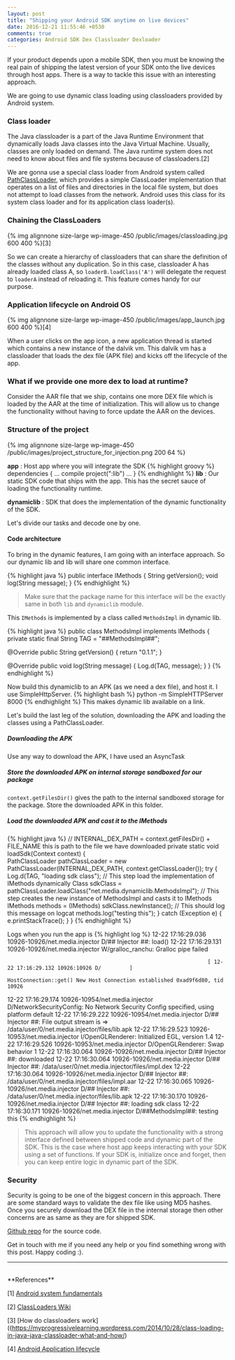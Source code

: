 ```yaml
---
layout: post
title: "Shipping your Android SDK anytime on live devices"
date: 2016-12-21 11:55:46 +0530
comments: true
categories: Android SDK Dex Classloader Dexloader
---
```


If your product depends upon a mobile SDK, then you must be knowing the real pain of shipping the latest version of your SDK onto the live devices through host apps. There is a way to tackle this issue with an interesting approach.

We are going to use dynamic class loading using classloaders provided by Android system.

### Class loader

The Java classloader is a part of the Java Runtime Environment that dynamically loads Java classes into the Java Virtual Machine. Usually, classes are only loaded on demand. The Java runtime system does not need to know about files and file systems because of classloaders.[2]

We are gonna use a special class loader from Android system called [PathClassLoader](https://developer.android.com/reference/dalvik/system/PathClassLoader.html), which provides a simple ClassLoader implementation that operates on a list of files and directories in the local file system, but does not attempt to load classes from the network. Android uses this class for its system class loader and for its application class loader(s).

### Chaining the ClassLoaders

{% img alignnone size-large wp-image-450 /public/images/classloading.jpg 600 400 %}[3]

So we can create a hierarchy of classloaders that can share the definition of the classes without any duplication. So in this case, classloader A has already loaded class A, so `loaderB.loadClass('A')` will delegate the request to `loaderA` instead of reloading it. This feature comes handy for our purpose. 

### Application lifecycle on Android OS

{% img alignnone size-large wp-image-450 /public/images/app_launch.jpg 600 400 %}[4]

When a user clicks on the app icon, a new application thread is started which contains a new instance of the dalvik vm. This dalvik vm has a classloader that loads the dex file (APK file) and kicks off the lifecycle of the app.

### What if we provide one more dex to load at runtime?
Consider the AAR file that we ship, contains one more DEX file which is loaded by the AAR at the time of initialization. This will allow us to change the functionality without having to force update the AAR on the devices.

### Structure of the project
{% img alignnone size-large wp-image-450 /public/images/project_structure_for_injection.png 200 64 %}

**app** : Host app where you will integrate the SDK
{% highlight groovy %}
dependencies {
  ...
  compile project(":lib")
  ...
}
{% endhighlight %}
**lib** : Our static SDK code that ships with the app. This has the secret sauce of loading the functionality runtime.

**dynamiclib** : SDK that does the implementation of the dynamic functionality of the SDK.

Let's divide our tasks and decode one by one.

#### Code architecture

To bring in the dynamic features, I am going with an interface approach. So our dynamic lib and lib will share one common interface. 

{% highlight java %}
    public interface IMethods {
        String getVersion();
        void log(String message);
    }
{% endhighlight %}

> Make sure that the package name for this interface will be the exactly same in both `lib` and `dynamiclib` module.

This `IMethods` is implemented by a class called `MethodsImpl` in dynamic lib.

{% highlight java %}
public class MethodsImpl implements IMethods {
  private static final String TAG = "##MethodsImpl##";

  @Override public String getVersion() {
    return "0.1.1";
  }

  @Override public void log(String message) {
    Log.d(TAG, message);
  }
}
{% endhighlight %}

Now build this dynamiclib to an APK (as we need a dex file), and host it. I use SimpleHttpServer. 
{% highlight bash %}
python -m SimpleHTTPServer 8000
{% endhighlight %}
This makes dynamic lib available on a link.

Let's build the last leg of the solution, downloading the APK and loading the classes using a PathClassLoader. 

##### Downloading the APK
Use any way to download the APK, I have used an AsyncTask 

##### Store the downloaded APK on internal storage sandboxed for our package
`context.getFilesDir()` gives the path to the internal sandboxed storage for the package. Store the downloaded APK in this folder. 

##### Load the downloaded APK and cast it to the IMethods
{% highlight java %}
// INTERNAL_DEX_PATH = context.getFilesDir() + FILE_NAME this is path to the file we have downloaded
private static void loadSdk(Context context) {    
    PathClassLoader pathClassLoader =
        new PathClassLoader(INTERNAL_DEX_PATH, context.getClassLoader());
    try {
      Log.d(TAG, "loading sdk class");
      // This step load the implementation of IMethods dynamically
      Class sdkClass = pathClassLoader.loadClass("net.media.dynamiclib.MethodsImpl");
      // This step creates the new instance of MethodsImpl and casts it to IMethods
      IMethods methods = (IMethods) sdkClass.newInstance();
      // This should log this message on logcat
      methods.log("testing this");
    } catch (Exception e) {
      e.printStackTrace();
    }
  }
{% endhighlight %}

Logs when you run the app is
{% highlight log %}
12-22 17:16:29.036 10926-10926/net.media.injector D/## Injector ##: load()
12-22 17:16:29.131 10926-10926/net.media.injector W/gralloc_ranchu: Gralloc pipe failed
                                                                    
                                                                    [ 12-22 17:16:29.132 10926:10926 D/         ]
                                                                    HostConnection::get() New Host Connection established 0xad9f6d80, tid 10926
12-22 17:16:29.174 10926-10954/net.media.injector D/NetworkSecurityConfig: No Network Security Config specified, using platform default
12-22 17:16:29.222 10926-10954/net.media.injector D/## Injector ##: File output stream is => /data/user/0/net.media.injector/files/lib.apk
12-22 17:16:29.523 10926-10953/net.media.injector I/OpenGLRenderer: Initialized EGL, version 1.4
12-22 17:16:29.526 10926-10953/net.media.injector D/OpenGLRenderer: Swap behavior 1
12-22 17:16:30.064 10926-10926/net.media.injector D/## Injector ##: downloaded
12-22 17:16:30.064 10926-10926/net.media.injector D/## Injector ##: /data/user/0/net.media.injector/files/impl.dex
12-22 17:16:30.064 10926-10926/net.media.injector D/## Injector ##: /data/user/0/net.media.injector/files/impl.aar
12-22 17:16:30.065 10926-10926/net.media.injector D/## Injector ##: /data/user/0/net.media.injector/files/lib.apk
12-22 17:16:30.170 10926-10926/net.media.injector D/## Injector ##: loading sdk class
12-22 17:16:30.171 10926-10926/net.media.injector D/##MethodsImpl##: testing this
{% endhighlight %}

> This approach will allow you to update the functionality with a strong interface defined between shipped code and dynamic part of the SDK. This is the case where host app keeps interacting with your SDK using a set of functions. If your SDK is, initialize once and forget, then you can keep entire logic in dynamic part of the SDK.

### Security
Security is going to be one of the biggest concern in this approach. There are some standard ways to validate the dex file like using MD5 hashes. Once you securely download the DEX file in the internal storage then other concerns are as same as they are for shipped SDK.

[Github repo](https://github.com/akshaydeo/Injector) for the source code. 

Get in touch with me if you need any help or you find something wrong with this post. Happy coding :).

----
<br>
**References**

[1] [Android system fundamentals](http://www.electronicsweekly.com/blogs/eyes-on-android/what-is/the-dalvik-virtual-machine-2011-10/)

[2] [ClassLoaders Wiki](https://en.wikipedia.org/wiki/Java_Classloader)

[3] [How do classloaders work]((https://myprogressivelearning.wordpress.com/2014/10/28/class-loading-in-java-java-classloader-what-and-how/)

[4] [Android Application lifecycle](https://coltf.blogspot.in/p/android-os-processes-and-zygote.html)